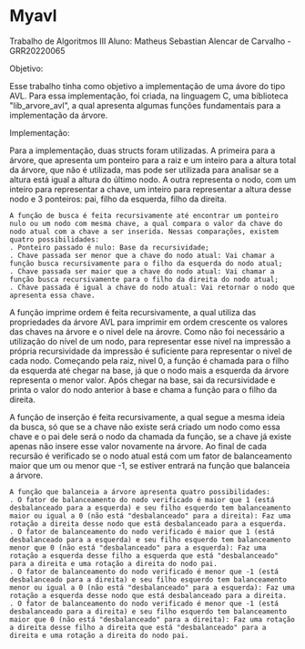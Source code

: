 # Myavl
Trabalho de Algoritmos III
Aluno: Matheus Sebastian Alencar de Carvalho - GRR20220065

Objetivo:

   Esse trabalho tinha como objetivo a implementação de uma ávore do tipo AVL. Para essa implementação, foi criada, na linguagem C, uma biblioteca "lib_arvore_avl", a qual apresenta algumas funções fundamentais para a implementação da árvore. 


Implementação: 

  Para a implementação, duas structs foram utilizadas. A primeira para a árvore, que apresenta um ponteiro para a raiz e um inteiro para a altura total da árvore, que não é utilizada, mas pode ser utilizada para analisar se a altura está igual a altura do último nodo. A outra representa o nodo, com um inteiro para representar a chave, um inteiro para representar a altura desse nodo e 3 ponteiros: pai, filho da esquerda, filho da direita.
    
    A função de busca é feita recursivamente até encontrar um ponteiro nulo ou um nodo com mesma chave, a qual compara o valor da chave do nodo atual com a chave a ser inserida. Nessas comparações, existem quatro possibilidades:
    . Ponteiro passado é nulo: Base da recursividade;
    . Chave passada ser menor que a chave do nodo atual: Vai chamar a função busca recursivamente para o filho da esquerda do nodo atual;
    . Chave passada ser maior que a chave do nodo atual: Vai chamar a função busca recursivamente para o filho da direita do nodo atual;
    . Chave passada é igual a chave do nodo atual: Vai retornar o nodo que apresenta essa chave.
    
   A função imprime ordem é feita recursivamente, a qual utiliza das propriedades da árvore AVL para imprimir em ordem crescente os valores das chaves na árvore e o nivel dele na árovre. Como não foi necessário a utilização do nível de um nodo, para representar esse nivel na impressão a própria recursividade da impressão é suficiente para representar o nivel de cada nodo. Começando pela raiz, nivel 0, a função é chamada para o filho da esquerda até chegar na base, já que o nodo mais a esquerda da árvore representa o menor valor. Após chegar na base, sai da recursividade e printa o valor do nodo anterior à base e chama a função para o filho da direita.
   
   A função de inserção é feita recursivamente, a qual segue a mesma ideia da busca, só que se a chave não existe será criado um nodo como essa chave e o pai dele será o nodo da chamada da função, se a chave já existe apenas não insere esse valor novamente na árvore. Ao final de cada recursão é verificado se o nodo atual está com um fator de balanceamento maior que um ou menor que -1, se estiver entrará na função que balanceia a árvore.
   
    A função que balanceia a árvore apresenta quatro possibilidades:
    . O fator de balanceamento do nodo verificado é maior que 1 (está desbalanceado para a esquerda) e seu filho esquerdo tem balanceamento maior ou igual a 0 (não está "desbalanceado" para a direita): Faz uma rotação a direita desse nodo que está desbalanceado para a esquerda.
    . O fator de balanceamento do nodo verificado é maior que 1 (está desbalanceado para a esquerda) e seu filho esquerdo tem balanceamento menor que 0 (não está "desbalanceado" para a esquerda): Faz uma rotação a esquerda desse filho a esquerda que está "desbalanceado" para a direita e uma rotação a direita do nodo pai.
    . O fator de balanceamento do nodo verificado é menor que -1 (está desbalanceado para a direita) e seu filho esquerdo tem balanceamento menor ou igual a 0 (não está "desbalanceado" para a esquerda): Faz uma rotação a esquerda desse nodo que está desbalanceado para a direita.
    . O fator de balanceamento do nodo verificado é menor que -1 (está desbalanceado para a direita) e seu filho esquerdo tem balanceamento maior que 0 (não está "desbalanceado" para a direita): Faz uma rotação a direita desse filho a direita que está "desbalanceado" para a direita e uma rotação a direita do nodo pai.
    
